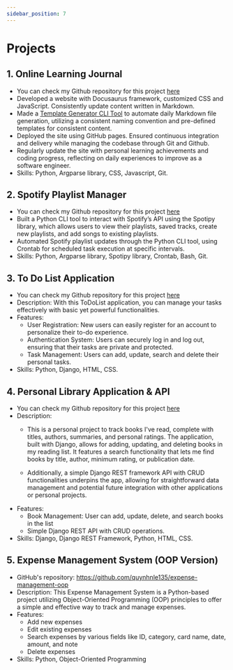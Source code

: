 ```yaml
---
sidebar_position: 7
---
```


# Projects

## 1. Online Learning Journal
- You can check my Github repository for this project [here](https://github.com/quynhnle135/my-website)
- Developed a website with Docusaurus framework, customized CSS and JavaScript. Consistently update content written in Markdown. 
- Made a [Template Generator CLI Tool](https://github.com/quynhnle135/markdown-file-manager) to automate daily Markdown file generation, utilizing a consistent naming convention and pre-defined templates for consistent content.
- Deployed the site using GitHub pages. Ensured continuous integration and delivery while managing the codebase through Git and Github.
- Regularly update the site with personal learning achievements and coding progress, reflecting on daily experiences to improve as a software engineer.
- Skills: Python, Argparse library, CSS, Javascript, Git.

## 2. Spotify Playlist Manager
- You can check my Github repository for this project [here](https://github.com/quynhnle135/automate-spotify-playlist)
- Built a Python CLI tool to interact with Spotify’s API using the Spotipy library, which allows users to view their playlists, saved tracks, create new playlists, and add songs to existing playlists.
- Automated Spotify playlist updates through the Python CLI tool, using Crontab for scheduled task execution at specific intervals.
- Skills: Python, Argparse library, Spotipy library, Crontab, Bash, Git.


## 3. To Do List Application
- You can check my Github repository for this project [here](https://github.com/quynhnle135/django-todolist-project)
- Description: With this ToDoList application, you can manage your tasks effectively with basic yet powerful functionalities.
- Features:
    - User Registration: New users can easily register for an account to personalize their to-do experience.
    - Authentication System: Users can securely log in and log out, ensuring that their tasks are private and protected.
    - Task Management: Users can add, update, search and delete their personal tasks.
- Skills: Python, Django, HTML, CSS.


## 4. Personal Library Application & API
- You can check my Github repository for this project [here](https://github.com/quynhnle135/django-library-project)
- Description: 
    - This is a personal project to track books I've read, complete with titles, authors, summaries, and personal ratings. The application, built with Django, allows for adding, updating, and deleting books in my reading list. It features a search functionality that lets me find books by title, author, minimum rating, or publication date.

    - Additionally, a simple Django REST framework API with CRUD functionalities underpins the app, allowing for straightforward data management and potential future integration with other applications or personal projects.
- Features:
    - Book Management: User can add, update, delete, and search books in the list
    - Simple Django REST API with CRUD operations.
- Skills: Django, Django REST Framework, Python, HTML, CSS.

## 5. Expense Management System (OOP Version)
- GitHub's repository: https://github.com/quynhnle135/expense-management-oop
- Description: This Expense Management System is a Python-based project utilizing Object-Oriented Programming (OOP) principles to offer a simple and effective way to track and manage expenses.
- Features:
    - Add new expenses
    - Edit existing expenses
    - Search expenses by various fields like ID, category, card name, date, amount, and note
    - Delete expenses
- Skills: Python, Object-Oriented Programming

